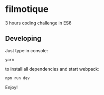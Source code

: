 # filmotique
3 hours coding challenge in ES6

## Developing
Just type in console:
```shell
yarn
```
to install all dependencies and start webpack:
```shell
npm run dev
```
Enjoy!
